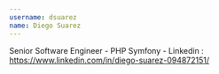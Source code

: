 ```yaml
---
username: dsuarez
name: Diego Suarez
---
```

Senior Software Engineer - PHP Symfony - Linkedin : https://www.linkedin.com/in/diego-suarez-094872151/
